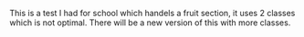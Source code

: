 This is a test I had for school which handels a fruit section, it uses 2 classes which is not optimal.
There will be a new version of this with more classes.
